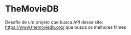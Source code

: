 # TheMovieDB
Desafio de um projeto que busca API desse site: https://www.themoviedb.org/ que busca os melhores filmes
